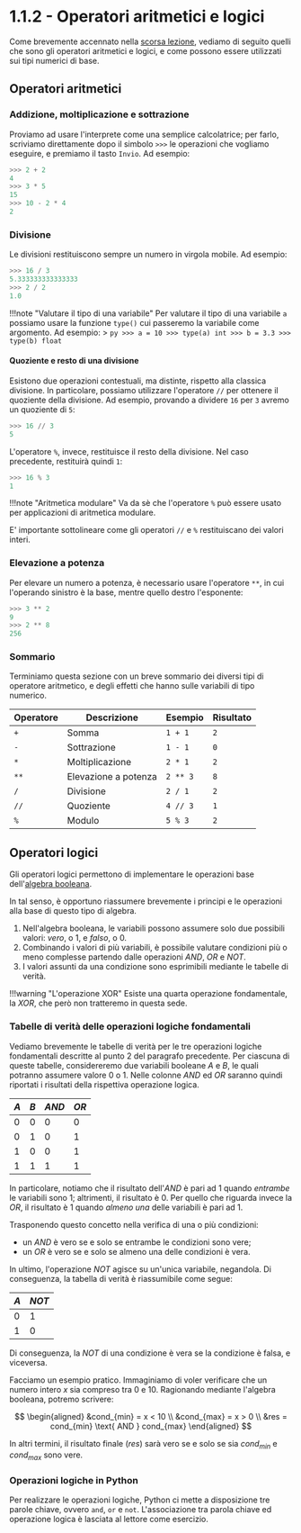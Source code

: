 # 1.1.2 - Operatori aritmetici e logici

Come brevemente accennato nella [scorsa lezione](01_intro.md), vediamo di seguito quelli che sono gli operatori aritmetici e logici, e come possono essere utilizzati sui tipi numerici di base.

## Operatori aritmetici

### Addizione, moltiplicazione e sottrazione

Proviamo ad usare l'interprete come una semplice calcolatrice; per farlo, scriviamo direttamente dopo il simbolo `>>>` le operazioni che vogliamo eseguire, e premiamo il tasto `Invio`. Ad esempio:

```py
>>> 2 + 2
4
>>> 3 * 5
15
>>> 10 - 2 * 4
2
```

### Divisione

Le divisioni restituiscono sempre un numero in virgola mobile. Ad esempio:

```py
>>> 16 / 3
5.333333333333333
>>> 2 / 2
1.0
```

!!!note "Valutare il tipo di una variabile"
	Per valutare il tipo di una variabile `a` possiamo usare la funzione `type()` cui passeremo la variabile come argomento. Ad esempio:
	> ```py
	  >>> a = 10
	  >>> type(a)
	  int
	  >>> b = 3.3
	  >>> type(b)
	  float
	  ```

#### Quoziente e resto di una divisione

Esistono due operazioni contestuali, ma distinte, rispetto alla classica divisione. In particolare, possiamo utilizzare l'operatore `//` per ottenere il quoziente della divisione. Ad esempio, provando a dividere `16` per `3` avremo un quoziente di `5`:

```py
>>> 16 // 3
5
```

L'operatore `%`, invece, restituisce il resto della divisione. Nel caso precedente, restituirà quindi `1`:

```py
>>> 16 % 3
1
```

!!!note "Aritmetica modulare"
	Va da sè che l'operatore `%` può essere usato per applicazioni di aritmetica modulare.

E' importante sottolineare come gli operatori `//` e `%` restituiscano dei valori interi.

### Elevazione a potenza

Per elevare un numero a potenza, è necessario usare l'operatore `**`, in cui l'operando sinistro è la base, mentre quello destro l'esponente:

```py
>>> 3 ** 2
9
>>> 2 ** 8
256
```

### Sommario

Terminiamo questa sezione con un breve sommario dei diversi tipi di operatore aritmetico, e degli effetti che hanno sulle variabili di tipo numerico.

| Operatore | Descrizione | Esempio | Risultato |
| --------- | ----------- | ------- | --------- |
| `+` | Somma | `1 + 1` | `2` |
| `-` | Sottrazione | `1 - 1` | `0` |
| `*` | Moltiplicazione | `2 * 1` | `2` |
| `**` | Elevazione a potenza | `2 ** 3` | `8` |
| `/` | Divisione | `2 / 1` | `2` |
| `//` |  Quoziente | `4 // 3` | `1` |
| `%` | Modulo | `5 % 3` | `2` |

## Operatori logici

Gli operatori logici permettono di implementare le operazioni base dell'[algebra booleana](https://it.wikipedia.org/wiki/Algebra_di_Boole).

In tal senso, è opportuno riassumere brevemente i principi e le operazioni alla base di questo tipo di algebra.

1. Nell'algebra booleana, le variabili possono assumere solo due possibili valori: *vero*, o $1$, e *falso*, o $0$.
2. Combinando i valori di più variabili, è possibile valutare condizioni più o meno complesse partendo dalle operazioni $AND$, $OR$ e $NOT$.
3. I valori assunti da una condizione sono esprimibili mediante le tabelle di verità.

!!!warning "L'operazione XOR"
	Esiste una quarta operazione fondamentale, la *XOR*, che però non tratteremo in questa sede.

### Tabelle di verità delle operazioni logiche fondamentali

Vediamo brevemente le tabelle di verità per le tre operazioni logiche fondamentali descritte al punto $2$ del paragrafo precedente. Per ciascuna di queste tabelle, considereremo due variabili booleane $A$ e $B$, le quali potranno assumere valore $0$ o $1$. Nelle colonne $AND$ ed $OR$ saranno quindi riportati i risultati della rispettiva operazione logica.

| $A$ | $B$ | $AND$ | $OR$ |
| - | - | --- | -- |
| $0$ | $0$ | $0$ | $0$ |
| $0$ | $1$ | $0$ | $1$ |
| $1$ | $0$ | $0$ | $1$ |
| $1$ | $1$ | $1$ | $1$ |

In particolare, notiamo che il risultato dell'$AND$ è pari ad $1$ quando *entrambe* le variabili sono $1$; altrimenti, il risultato è $0$. Per quello che riguarda invece la $OR$, il risultato è $1$ quando *almeno una* delle variabili è pari ad $1$.

Trasponendo questo concetto nella verifica di una o più condizioni:

* un *AND* è vero se e solo se entrambe le condizioni sono vere;
* un *OR* è vero se e solo se almeno una delle condizioni è vera.

In ultimo, l'operazione $NOT$ agisce su un'unica variabile, negandola. Di conseguenza, la tabella di verità è riassumibile come segue:

| $A$ | $NOT$ |
| --- | ----- |
| $0$ | $1$ |
| $1$ | $0$ |

Di conseguenza, la $NOT$ di una condizione è vera se la condizione è falsa, e viceversa.

Facciamo un esempio pratico. Immaginiamo di voler verificare che un numero intero $x$ sia compreso tra $0$ e $10$. Ragionando mediante l'algebra booleana, potremo scrivere:

$$
\begin{aligned}
	&cond_{min} = x < 10 \\
	&cond_{max} = x > 0 \\
	&res = cond_{min} \text{ AND } cond_{max}
\end{aligned}
$$

In altri termini, il risultato finale ($res$) sarà vero se e solo se sia $cond_{min}$ e $cond_{max}$ sono vere.

### Operazioni logiche in Python

Per realizzare le operazioni logiche, Python ci mette a disposizione tre parole chiave, ovvero `and`, `or` e `not`. L'associazione tra parola chiave ed operazione logica è lasciata al lettore come esercizio.

